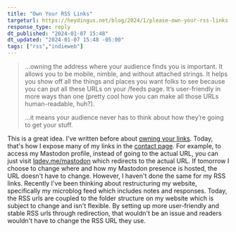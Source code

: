 ```yaml
---
title: "Own Your RSS Links"
targeturl: https://heydingus.net/blog/2024/1/please-own-your-rss-links
response_type: reply
dt_published: "2024-01-07 15:48"
dt_updated: "2024-01-07 15:48 -05:00"
tags: ["rss","indieweb"]
---
```


> ...owning the address where your audience finds you is important. It allows you to be mobile, nimble, and without attached strings. It helps you show off all the things and places you want folks to see because you can put all these URLs on your /feeds page. It’s user-friendly in more ways than one (pretty cool how you can make all those URLs human-readable, huh?).  
>   
> ...it means your audience never has to think about how they’re going to get your stuff.

This is a great idea. I've written before about [owning your links](/notes/own-your-links-domain-verification). Today, that's how I expose many of my links in the [contact page](/contact). For example, to access my Mastodon profile, instead of going to the actual URL, you can just visit [lqdev.me/mastodon](https://lqdev.me/mastodon) which redirects to the actual URL. If tomorrow I choose to change where and how my Mastodon presence is hosted, the URL doesn't have to change. However, I haven't done the same for my RSS links. Recently I've been thinking about restructuring my website, specifically my microblog feed which includes notes and responses. Today, the RSS urls are coupled to the folder structure on my website which is subject to change and isn't flexible. By setting up more user-friendly and stable RSS urls through redirection, that wouldn't be an issue and readers wouldn't have to change the RSS URL they use.  